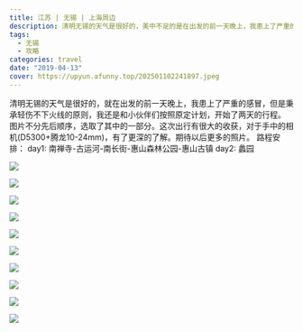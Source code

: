 ```yaml
---
title: 江苏 | 无锡 | 上海周边
description: 清明无锡的天气是很好的，美中不足的是在出发的前一天晚上，我患上了严重的感冒，但是秉承轻伤不下火线的原则，我还是和小伙伴们按照原定计划，开始了两天的行程
tags:
  - 无锡
  - 攻略
categories: travel
date: "2019-04-13"
cover: https://upyun.afunny.top/202501102241897.jpeg
---
```


清明无锡的天气是很好的，就在出发的前一天晚上，我患上了严重的感冒，但是秉承轻伤不下火线的原则，我还是和小伙伴们按照原定计划，开始了两天的行程。
图片不分先后顺序，选取了其中的一部分。这次出行有很大的收获，对于手中的相机(D5300+腾龙10-24mm)，有了更深的了解。期待以后更多的照片。
路程安排：
day1: 南禅寺-古运河-南长街-惠山森林公园-惠山古镇
day2: 蠡园

![](https://upyun.afunny.top/202501102338828.jpeg)

![](https://upyun.afunny.top/202501102338395.jpeg)

![](https://upyun.afunny.top/202501102338641.jpeg)

![](https://upyun.afunny.top/202501102339676.jpeg)

![](https://upyun.afunny.top/202501102339734.jpeg)

![](https://upyun.afunny.top/202501102339195.jpeg)

![](https://upyun.afunny.top/202501102339310.jpeg)

![](https://upyun.afunny.top/202501102339283.jpeg)

![](https://upyun.afunny.top/202501102339808.jpeg)

![](https://upyun.afunny.top/202501102339654.jpeg)
